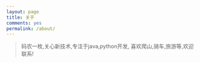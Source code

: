 ```yaml
---
layout: page
title: 关于
comments: yes
permalink: /about/
---
```


> 码农一枚,关心新技术,专注于java,python开发, 喜欢爬山,骑车,旅游等,欢迎联系!
